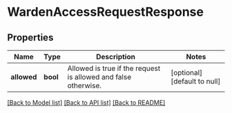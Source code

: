 # WardenAccessRequestResponse

## Properties
Name | Type | Description | Notes
------------ | ------------- | ------------- | -------------
**allowed** | **bool** | Allowed is true if the request is allowed and false otherwise. | [optional] [default to null]

[[Back to Model list]](../README.md#documentation-for-models) [[Back to API list]](../README.md#documentation-for-api-endpoints) [[Back to README]](../README.md)


